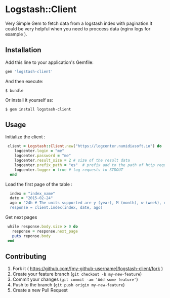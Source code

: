 # Logstash::Client

Very Simple Gem to fetch data from a logstash index with pagination.It could be very helpful when you need to proccess data (nginx logs for example ).


## Installation

Add this line to your application's Gemfile:

```ruby
gem 'logstash-client'
```

And then execute:

    $ bundle

Or install it yourself as:

    $ gem install logstash-client

## Usage

Initialize the client :

```ruby
 client = Logstash::Client.new("https://logcenter.numidiasoft.io") do |logcenter|
    logcenter.login = "me"   
    logcenter.password = "me"
    logcenter.result_size = 2 # size of the result data
    logcenter.prefix_path = "es"  # prefix add to the path of http request
    logcenter.logger = true # log requests to STDOUT
  end 
```
Load the first page of the table : 

```ruby
  index = "index_name"
  date = "2015-02-24"        
  ago = "24h # The units supported are y (year), M (month), w (week), d (day), h (hour), m (minute), and s (second).
  response = client.index(index, date, ago)
```
Get next pages

```ruby
 while response.body.size > 0 do
   response = response.next_page
   puts reponse.body
 end
```

## Contributing

1. Fork it ( https://github.com/[my-github-username]/logstash-client/fork )
2. Create your feature branch (`git checkout -b my-new-feature`)
3. Commit your changes (`git commit -am 'Add some feature'`)
4. Push to the branch (`git push origin my-new-feature`)
5. Create a new Pull Request

